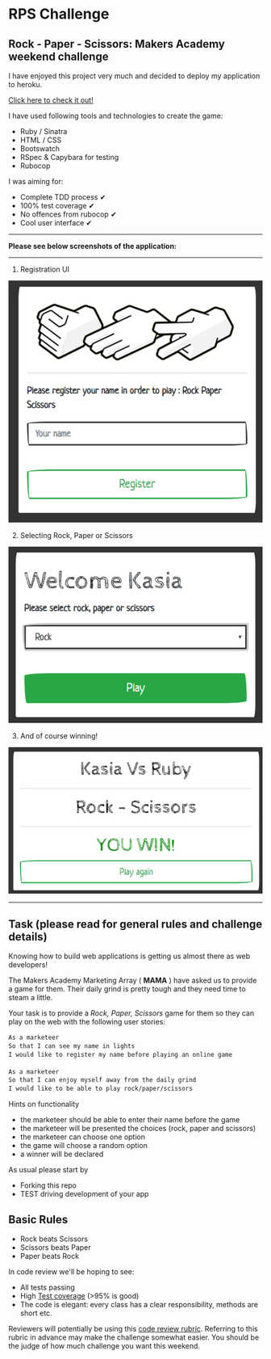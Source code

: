 # RPS Challenge #

**Rock - Paper - Scissors: Makers Academy weekend challenge**
-------

I have enjoyed this project very much and decided to deploy my application to heroku.

[Click here to check it out!](https://rock-paper-and-scissors.herokuapp.com/)

I have used following tools and technologies to create the game:

* Ruby / Sinatra
* HTML / CSS
* Bootswatch
* RSpec & Capybara for testing
* Rubocop

I was aiming for:

* Complete TDD process ✔
* 100% test coverage ✔
* No offences from rubocop ✔
* Cool user interface ✔

-----
**Please see below screenshots of the application:**

-----

1. Registration UI

![Registration](images/RPS1.png)

2. Selecting Rock, Paper or Scissors

![Selection](images/RPS2.png)

3. And of course winning!

![Winning](images/RPS3.png)

------

Task (please read for general rules and challenge details)
----

Knowing how to build web applications is getting us almost there as web developers!

The Makers Academy Marketing Array ( **MAMA** ) have asked us to provide a game for them. Their daily grind is pretty tough and they need time to steam a little.

Your task is to provide a _Rock, Paper, Scissors_ game for them so they can play on the web with the following user stories:

```sh
As a marketeer
So that I can see my name in lights
I would like to register my name before playing an online game

As a marketeer
So that I can enjoy myself away from the daily grind
I would like to be able to play rock/paper/scissors
```

Hints on functionality

- the marketeer should be able to enter their name before the game
- the marketeer will be presented the choices (rock, paper and scissors)
- the marketeer can choose one option
- the game will choose a random option
- a winner will be declared


As usual please start by

* Forking this repo
* TEST driving development of your app

## Basic Rules

- Rock beats Scissors
- Scissors beats Paper
- Paper beats Rock

In code review we'll be hoping to see:

* All tests passing
* High [Test coverage](https://github.com/makersacademy/course/blob/master/pills/test_coverage.md) (>95% is good)
* The code is elegant: every class has a clear responsibility, methods are short etc.

Reviewers will potentially be using this [code review rubric](docs/review.md).  Referring to this rubric in advance may make the challenge somewhat easier.  You should be the judge of how much challenge you want this weekend.
